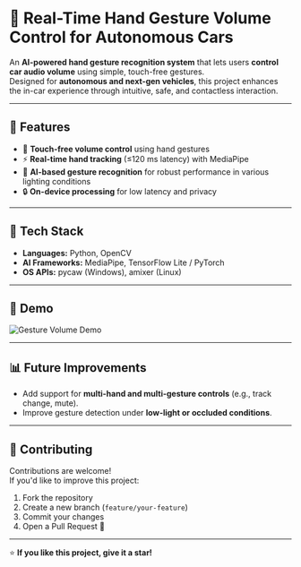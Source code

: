 # 🚗 Real-Time Hand Gesture Volume Control for Autonomous Cars

An **AI-powered hand gesture recognition system** that lets users **control car audio volume** using simple, touch-free gestures.  
Designed for **autonomous and next-gen vehicles**, this project enhances the in-car experience through intuitive, safe, and contactless interaction.

---

## 🎯 Features
- 🎵 **Touch-free volume control** using hand gestures   
- ⚡ **Real-time hand tracking** (≤120 ms latency) with MediaPipe  
- 🧠 **AI-based gesture recognition** for robust performance in various lighting conditions  
- 🔒 **On-device processing** for low latency and privacy  

---

## 🧩 Tech Stack
- **Languages:** Python, OpenCV  
- **AI Frameworks:** MediaPipe, TensorFlow Lite / PyTorch  
- **OS APIs:** pycaw (Windows), amixer (Linux)

---

## 🎥 Demo

![Gesture Volume Demo](assets/demo.gif)

---

## 📊 Future Improvements
- Add support for **multi-hand and multi-gesture controls** (e.g., track change, mute).   
- Improve gesture detection under **low-light or occluded conditions**.  

---

## 🤝 Contributing
Contributions are welcome!  
If you'd like to improve this project:
1. Fork the repository  
2. Create a new branch (`feature/your-feature`)  
3. Commit your changes  
4. Open a Pull Request 🎉  

---

⭐ **If you like this project, give it a star!**
